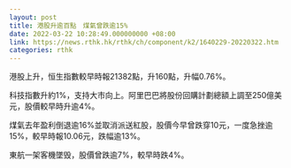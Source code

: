 ```yaml
---
layout: post
title: 港股升逾百點　煤氣曾跌逾15%
date: 2022-03-22 10:28:49.000000000 +08:00
link: https://news.rthk.hk/rthk/ch/component/k2/1640229-20220322.htm
categories: rthk
---
```


港股上升，恒生指數較早時報21382點，升160點，升幅0.76%。

科技指數升約1%，支持大市向上。阿里巴巴將股份回購計劃總額上調至250億美元，股價較早時升逾4%。

煤氣去年盈利倒退逾16%並取消派送紅股，股價今早曾跌穿10元，一度急挫逾15%，較早時報10.06元，跌幅逾13%。

東航一架客機墜毁，股價曾跌逾7%，較早時跌4%。
